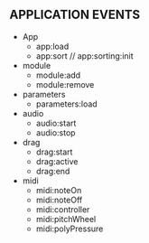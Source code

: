 

## APPLICATION EVENTS

  - App
    - app:load
    - app:sort    // app:sorting:init
  - module
    - module:add
    - module:remove
  - parameters
    - parameters:load
  - audio
    - audio:start
    - audio:stop
  - drag
    - drag:start
    - drag:active
    - drag:end
  - midi
    - midi:noteOn
    - midi:noteOff
    - midi:controller
    - midi:pitchWheel
    - midi:polyPressure


